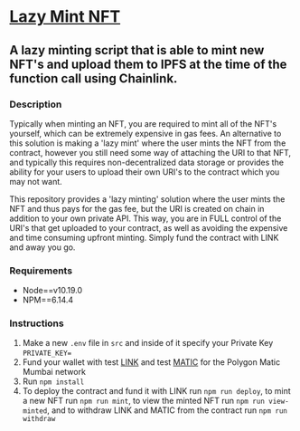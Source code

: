 # [Lazy Mint NFT](https://mumbai.polygonscan.com/address/0xf1366041587dFB4DEe212517587567C4B5b8bB7B)

## A lazy minting script that is able to mint new NFT's and upload them to IPFS at the time of the function call using Chainlink.

### Description

Typically when minting an NFT, you are required to mint all of the NFT's yourself, which can be extremely expensive in gas fees. An alternative to this solution is making a 'lazy mint' where the user mints the NFT from the contract, however you still need some way of attaching the URI to that NFT, and typically this requires non-decentralized data storage or provides the ability for your users to upload their own URI's to the contract which you may not want.

This repository provides a 'lazy minting' solution where the user mints the NFT and thus pays for the gas fee, but the URI is created on chain in addition to your own private API. This way, you are in FULL control of the URI's that get uploaded to your contract, as well as avoiding the expensive and time consuming upfront minting. Simply fund the contract with LINK and away you go.

### Requirements

-   Node==v10.19.0
-   NPM==6.14.4

### Instructions

1. Make a new `.env` file in `src` and inside of it specify your Private Key `PRIVATE_KEY=`
2. Fund your wallet with test [LINK](https://faucets.chain.link/mumbai) and test [MATIC](https://faucet.polygon.technology/) for the Polygon Matic Mumbai network
3. Run `npm install`
4. To deploy the contract and fund it with LINK run `npm run deploy`, to mint a new NFT run `npm run mint`, to view the minted NFT run `npm run view-minted`, and to withdraw LINK and MATIC from the contract run `npm run withdraw`
